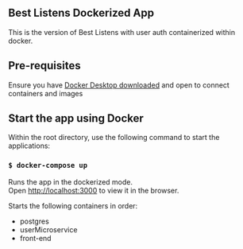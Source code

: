 ## Best Listens Dockerized App

This is the version of Best Listens with user auth containerized within docker.

## Pre-requisites

Ensure you have [Docker Desktop downloaded](https://docs.docker.com/compose/install/#:~:text=Scenario%20one%3A%20Install%20Docker%20Desktop,Linux) and open to connect containers and images

## Start the app using Docker
Within the root directory, use the following command to start the applications:

### `$ docker-compose up`

Runs the app in the dockerized mode.<br />
Open [http://localhost:3000](http://localhost:3000) to view it in the browser.

Starts the following containers in order:
- postgres
- userMicroservice
- front-end
